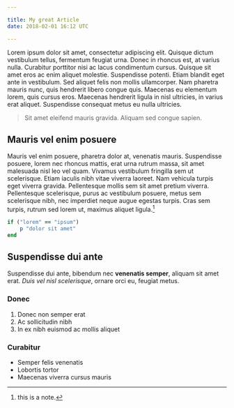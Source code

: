 ```yaml
---

title: My great Article
date: 2018-02-01 16:12 UTC

---
```

Lorem ipsum dolor sit amet, consectetur adipiscing elit. Quisque dictum vestibulum tellus, fermentum feugiat urna. Donec in rhoncus est, at varius nulla. Curabitur porttitor nisi ac lacus condimentum cursus. Quisque sit amet eros ac enim aliquet molestie. Suspendisse potenti. Etiam blandit eget ante in vestibulum. Sed aliquet felis non mollis ullamcorper. Nam pharetra mauris nunc, quis hendrerit libero congue quis. Maecenas eu elementum lorem, quis cursus eros. Maecenas hendrerit ligula in nisl ultricies, in varius erat aliquet. Suspendisse consequat metus eu nulla ultricies.

> Sit amet eleifend mauris gravida. Aliquam sed congue sapien.

## Mauris vel enim posuere
Mauris vel enim posuere, pharetra dolor at, venenatis mauris. Suspendisse posuere, lorem nec rhoncus mattis, erat urna rutrum massa, sit amet malesuada nisl leo vel quam. Vivamus vestibulum fringilla sem ut scelerisque. Etiam iaculis nibh vitae viverra laoreet. Nam vehicula turpis eget viverra gravida. Pellentesque mollis sem sit amet pretium viverra. Pellentesque scelerisque, purus ac vestibulum posuere, metus sem scelerisque nibh, nec imperdiet neque augue egestas turpis. Cras sem turpis, rutrum sed lorem ut, maximus aliquet ligula.[^1]

~~~ ruby
if ("lorem" == "ipsum")
    p "dolor sit amet"
end
~~~

## Suspendisse dui ante
Suspendisse dui ante, bibendum nec **venenatis semper**, aliquam sit amet erat. *Duis vel nisl scelerisque*, ornare orci eu, feugiat metus.

### Donec
1. Donec non semper erat
2. Ac sollicitudin nibh
3. In ex nibh euismod ac mollis aliquet

### Curabitur
- Semper felis venenatis
- Lobortis tortor
- Maecenas viverra cursus mauris


[^1]: this is a note.
